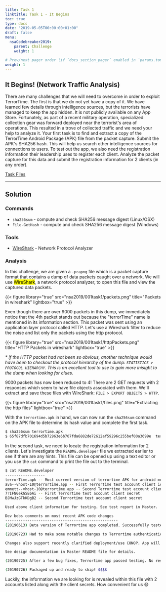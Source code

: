 ```yaml
---
title: Task 1
linktitle: Task 1 - It Begins
toc: true
type: docs
date: "2019-05-05T00:00:00+01:00"
draft: false
menu:
  nsaCodebreaker2019:
    parent: Challenge
    weight: 1

# Prev/next pager order (if `docs_section_pager` enabled in `params.toml`)
weight: 1
---
```


## It Begins! (Network Traffic Analysis)

There are many challenges that we will need to overcome in order to exploit TerrorTime. The first is that we do not yet have a copy of it. We have learned few details through intelligence sources, but the terrorists have managed to keep the app hidden. It is not publicly available on any App Store. Fortunately, as part of a recent military operation, specialized collection gear was forward deployed near the terrorist's area of operations. This resulted in a trove of collected traffic and we need your help to analyze it. Your first task is to find and extract a copy of the TerrorTime Android Package (APK) file from the packet capture. Submit the APK's SHA256 hash. This will help us search other intelligence sources for connections to users. To test out the app, we also need the registration information their leadership uses to register each client. Analyze the packet capture for this data and submit the registration information for 2 clients (in any order).

[Task Files](https://codebreaker.ltsnet.net/files/task1/terrortime.pcapng?1593563870)

----

## Solution

### Commands
- `sha256sum` - compute and check SHA256 message digest (Linux/OSX)
- `File-GetHash` - compute and check SHA256 message digest (Windows)

### Tools
- [WireShark](https://www.wireshark.org/) - Network Protocol Analyzer

### Analysis
In this challenge, we are given a `.pcapng` file which is a packet capture format that contains a dump of data packets caught over a network. We will use <mark>WireShark</mark>, a network protocol analyzer, to open this file and view the captured data packets. 

{{< figure library="true" src="nsa2019/001task1/packets.png" title="Packets in wireshark" lightbox="true" >}}

Even though there are over 9000 packets in this dump, we immediately notice that the 4th packet stands out because the "terrorTime" name is mentioned in its information section. This packet was sent using an application layer protocol called HTTP. Let's use a Wireshark filter to reduce the noise and list only the packets using the http protocol.  

{{< figure library="true" src="nsa2019/001task1/httpPackets.png" title="HTTP Packets in wireshark" lightbox="true" >}}

*\* If the HTTP packet had not been so obvious, another technique would have been to checkout the protocol hierarchy of the dump: `STATISTICS > PROTOCOL HIERARCHY`. This is an excellent tool to use to gain more inisight to the dump when looking for clues.*

9000 packets has now been reduced to 4! There are 2 GET requests with 2 responses which seem to have file objects associated with them. We'll extract and save these files with WireShark: `FILE > EXPORT OBJECTS > HTTP`. 

{{< figure library="true" src="nsa2019/001task1/files.png" title="Extracting the http files" lightbox="true" >}}

With the `terrortime.apk` in hand, we can now run the `sha256sum` command on the APK file to determine its hash value and complete the first task.

```bash
$ sha256sum terrortime.apk
$ 65f87dfb701694d5b72963e6b707fda6882de72612af59296c255bef00a3699e  terrortime.apk 
```

In the second task, we need to locate the registration information for 2 clients. Let's investigate the `README.developer` file we extracted earlier to see if there are any hints. This file can be opened up using a text editor or you use the `cat` command to print the file out to the terminal.

```bash
$ cat README.developer
------------------
terrorTime.apk -- Most current version of terrortime APK for android mobile devices
ava--vhost-10@terrortime.app -- First Terrortime test account client id
emmett--vhost-10@terrortime.app -- Second Terrortime test account client id
7rIFNGekGSE6Ai -- First Terrortime test account client secret
BJMwJzGTkKDgB2 -- Second Terrortime test account client secret

Used above client information for testing. See test report in Master.

Dev bobs comments on most recent APK code changes
---------------------------------------------------
(20190613) Beta version of Terrortime app completed. Successfully tested. Waiting for customer feedback.

(20190723) Had to make some notable changes to Terrortime authentication mechanisms based on new Customer requirements (as of this week). Code changes were just committed to Master. Not pretty, but will support future operational needs (didnt ask ...dont want to know the details).

Changes also support recently clarified deployment/use CONOP. App will be installed and pre-configured on mobile device before device is given to associate. Associate must use app as configured to interact with Terrortime chat service and will not be provided plaintext version of credentials required for part of authentication process. App will use its credentials to authenticate itself to Terrortime infrastructure, a process that will be transparent to user/associate. Associate will be provided a PIN that allows him/her to open Terrortime app. 

See design documentation in Master README file for details.

(20190725) After a few bug fixes, Terrortime app passed testing. No rest for the weary.

(20190726) Packaged up and ready to ship! $$$$
```

Luckily, the information we are looking for is revealed within this file with 2 accounts listed along with the client secrets. How convenient for us :smile:
